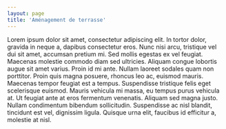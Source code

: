 ```yaml
---
layout: page
title: 'Aménagement de terrasse'
---
```


<p>
Lorem ipsum dolor sit amet, consectetur adipiscing elit. In tortor dolor, gravida in neque a, dapibus consectetur eros. Nunc nisi arcu, tristique vel dui sit amet, accumsan pretium mi. Sed mollis egestas ex vel feugiat. Maecenas molestie commodo diam sed ultricies. Aliquam congue lobortis augue sit amet varius. Proin id mi ante. Nullam laoreet sodales quam non porttitor. Proin quis magna posuere, rhoncus leo ac, euismod mauris. Maecenas tempor feugiat est a tempus. Suspendisse tristique felis eget scelerisque euismod. Mauris vehicula mi massa, eu tempus purus vehicula at. Ut feugiat ante at eros fermentum venenatis. Aliquam sed magna justo. Nullam condimentum bibendum sollicitudin. Suspendisse ac nisl blandit, tincidunt est vel, dignissim ligula. Quisque urna elit, faucibus id efficitur a, molestie at nisl.
</p>
